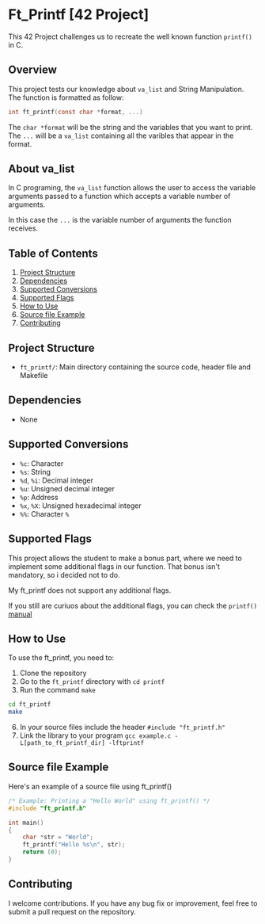 # Ft_Printf [42 Project]
This 42 Project challenges us to recreate the well known function `printf()` in C.

## Overview
This project tests our knowledge about `va_list` and String Manipulation. The function is formatted as follow:
```c
int ft_printf(const char *format, ...)
```
The `char *format` will be the string and the variables that you want to print.
The `...` will be a `va_list` containing all the varibles that appear in the format.

## About va_list
In C programing, the `va_list` function allows the user to access the variable arguments passed to a function which accepts a variable number of arguments.

In this case the `...` is the variable number of arguments the function receives.

## Table of Contents
1. [Project Structure](#project-structure)
2. [Dependencies](#dependencies)
3. [Supported Conversions](#supported-conversions)
4. [Supported Flags](#supported-flags)
5. [How to Use](#how-to-use)
6. [Source file Example](#source-file-example)
7. [Contributing](#contributing)

## Project Structure
- `ft_printf/`: Main directory containing the source code, header file and Makefile

## Dependencies
- None

## Supported Conversions
- `%c`: Character
- `%s`: String
- `%d`, `%i`: Decimal integer
- `%u`: Unsigned decimal integer
- `%p`: Address
- `%x`, `%X`: Unsigned hexadecimal integer
- `%%`: Character `%`

## Supported Flags
This project allows the student to make a bonus part, where we need to implement some additional flags in our function. That bonus isn't mandatory, so i decided not to do.

My ft_printf does not support any additional flags.

If you still are curiuos about the additional flags, you can check the `printf()` [manual](https://man7.org/linux/man-pages/man3/printf.3.html)

## How to Use
To use the ft_printf, you need to:
1. Clone the repository
2. Go to the `ft_printf` directory with `cd printf`
4. Run the command `make`
```bash
cd ft_printf
make
```
6. In your source files include the header `#include "ft_printf.h"`
7. Link the library to your program `gcc example.c -L[path_to_ft_printf_dir] -lftprintf`

## Source file Example
Here's an example of a source file using ft_printf()
```c
/* Example: Printing a "Hello World" using ft_printf() */
#include "ft_printf.h"

int main()
{
    char *str = "World";
    ft_printf("Hello %s\n", str);
    return (0);
}
```

## Contributing
I welcome contributions. If you have any bug fix or improvement, feel free to submit a pull request on the repository.
